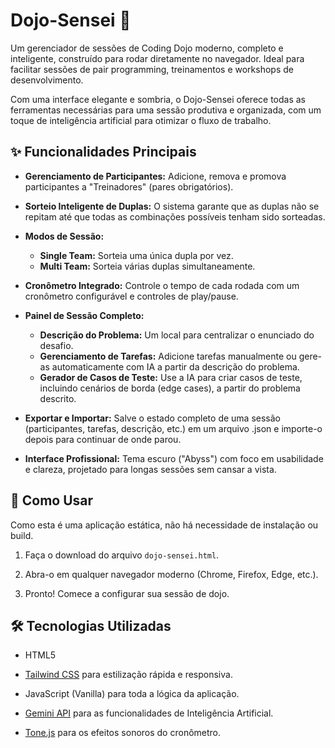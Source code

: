 # Dojo-Sensei 🥋

Um gerenciador de sessões de Coding Dojo moderno, completo e inteligente, construído para rodar diretamente no navegador. Ideal para facilitar sessões de pair programming, treinamentos e workshops de desenvolvimento.

Com uma interface elegante e sombria, o Dojo-Sensei oferece todas as ferramentas necessárias para uma sessão produtiva e organizada, com um toque de inteligência artificial para otimizar o fluxo de trabalho.

## ✨ Funcionalidades Principais

*   **Gerenciamento de Participantes:** Adicione, remova e promova participantes a "Treinadores" (pares obrigatórios).

*   **Sorteio Inteligente de Duplas:** O sistema garante que as duplas não se repitam até que todas as combinações possíveis tenham sido sorteadas.

*   **Modos de Sessão:**
    *   **Single Team:** Sorteia uma única dupla por vez.
    *   **Multi Team:** Sorteia várias duplas simultaneamente.

*   **Cronômetro Integrado:** Controle o tempo de cada rodada com um cronômetro configurável e controles de play/pause.

*   **Painel de Sessão Completo:**
    *   **Descrição do Problema:** Um local para centralizar o enunciado do desafio.
    *   **Gerenciamento de Tarefas:** Adicione tarefas manualmente ou gere-as automaticamente com IA a partir da descrição do problema.
    *   **Gerador de Casos de Teste:** Use a IA para criar casos de teste, incluindo cenários de borda (edge cases), a partir do problema descrito.

*   **Exportar e Importar:** Salve o estado completo de uma sessão (participantes, tarefas, descrição, etc.) em um arquivo .json e importe-o depois para continuar de onde parou.

*   **Interface Profissional:** Tema escuro ("Abyss") com foco em usabilidade e clareza, projetado para longas sessões sem cansar a vista.

## 🚀 Como Usar

Como esta é uma aplicação estática, não há necessidade de instalação ou build.

1.  Faça o download do arquivo `dojo-sensei.html`.

2.  Abra-o em qualquer navegador moderno (Chrome, Firefox, Edge, etc.).

3.  Pronto! Comece a configurar sua sessão de dojo.

## 🛠️ Tecnologias Utilizadas

*   HTML5

*   [Tailwind CSS](https://tailwindcss.com/) para estilização rápida e responsiva.

*   JavaScript (Vanilla) para toda a lógica da aplicação.

*   [Gemini API](https://ai.google.dev/) para as funcionalidades de Inteligência Artificial.

*   [Tone.js](https://tonejs.github.io/) para os efeitos sonoros do cronômetro.

